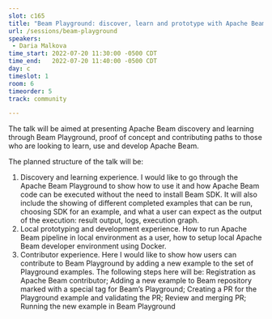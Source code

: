 ```yaml
---
slot: c165
title: "Beam Playground: discover, learn and prototype with Apache Beam"
url: /sessions/beam-playground
speakers:
 - Daria Malkova
time_start: 2022-07-20 11:30:00 -0500 CDT
time_end:   2022-07-20 11:40:00 -0500 CDT
day: c
timeslot: 1
room: 6
timeorder: 5
track: community

---
```


The talk will be aimed at presenting Apache Beam discovery and learning through Beam Playground, proof of concept and contributing paths to those who are looking to learn, use and develop Apache Beam.
 
 The planned structure of the talk will be:
 1. Discovery and learning experience. I would like to go through the Apache Beam Playground to show how to use it and how Apache Beam code can be executed without the need to install Beam SDK. It will also include the showing of different completed examples that can be run, choosing SDK for an example, and what a user can expect as the output of the execution: result output, logs, execution graph. 
 2. Local prototyping and development experience. How to run Apache Beam pipeline in local environment as a user, how to setup local Apache Beam developer environment using Docker. 
 3. Contributor experience. Here I would like to show how users can contribute to Beam Playground by adding a new example to the set of Playground examples. The following steps here will be: Registration as Apache Beam contributor; Adding a new example to Beam repository marked with a special tag for Beam’s Playground; Creating a PR for the Playground example and validating the PR; Review and merging PR; Running the new example in Beam Playground